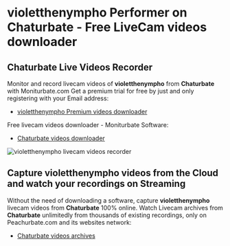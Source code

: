 # violetthenympho Performer on Chaturbate - Free LiveCam videos downloader

## Chaturbate Live Videos Recorder

Monitor and record livecam videos of **violetthenympho** from **Chaturbate** with Moniturbate.com
Get a premium trial for free by just and only registering with your Email address:
* [violetthenympho Premium videos downloader](https://moniturbate.com/request-demo-licence-key.html)

Free livecam videos downloader - Moniturbate Software:
* [Chaturbate videos downloader](https://moniturbate.com/moniturbate-download-software.html)

![violetthenympho livecam videos recorder](https://peachurnet.com/templates/moniturbate-software.png)


## Capture violetthenympho videos from the Cloud and watch your recordings on Streaming

Without the need of downloading a software, capture **violetthenympho** livecam videos from **Chaturbate** 100% online.
Watch Livecam archives from **Chaturbate** unlimitedly from thousands of existing recordings, only on Peachurbate.com and its websites network:
* [Chaturbate videos archives](https://peachurnet.com/)